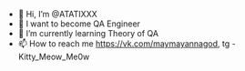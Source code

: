 - 👋 Hi, I’m @ATATIXXX
- 👀 I want to become QA Engineer
- 🌱 I’m currently learning Theory of QA
- 📫 How to reach me https://vk.com/maymayannagod, tg - Kitty_Meow_Me0w

<!---
ANATIXXX/ANATIXXX is a ✨ special ✨ repository because its `README.md` (this file) appears on your GitHub profile.
You can click the Preview link to take a look at your changes.
--->
